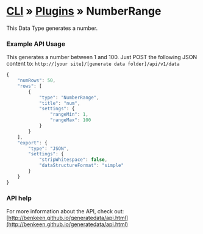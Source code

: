 # [CLI](../../../../../cli/README.md) &raquo; [Plugins](../../../../../cli/PLUGINS.md) &raquo; NumberRange

This Data Type generates a number.


### Example API Usage

This generates a number between 1 and 100. Just POST the following JSON content to: 
`http://[your site]/[generate data folder]/api/v1/data`

```javascript
{
    "numRows": 50,
    "rows": [
        {
            "type": "NumberRange",
            "title": "num",
            "settings": {
                "rangeMin": 1,
                "rangeMax": 100
            }
        }
    ],
    "export": {
        "type": "JSON",
        "settings": {
            "stripWhitespace": false,
            "dataStructureFormat": "simple"
        }
    }
}
```
 
### API help

For more information about the API, check out:
[http://benkeen.github.io/generatedata/api.html](http://benkeen.github.io/generatedata/api.html)
